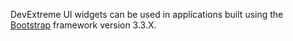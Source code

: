 DevExtreme UI widgets can be used in applications built using the [Bootstrap](https://getbootstrap.com) framework version 3.3.X.